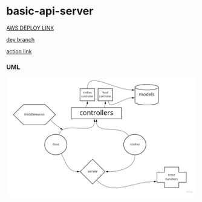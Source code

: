 # basic-api-server


[AWS DEPLOY LINK](http://apiserver-env.eba-c4bv2n4j.us-east-1.elasticbeanstalk.com/)

[dev branch](https://github.com/ahmadammmoura/basic-api-server/tree/dev)

[action link](https://github.com/ahmadammmoura/basic-api-server/actions)

### UML

![uml](img/lab3.jpg)
